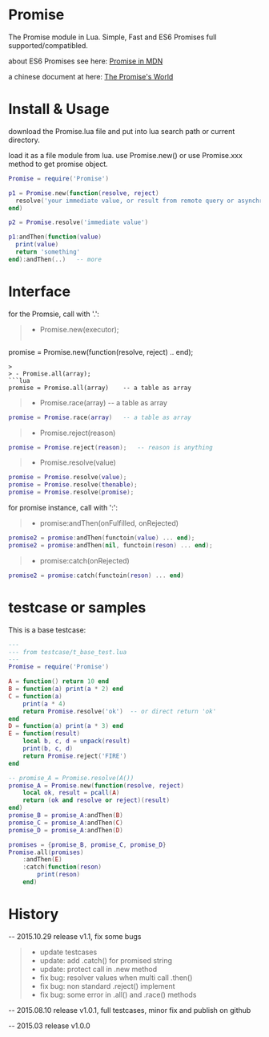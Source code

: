 # Promise
The Promise module in Lua. Simple, Fast and ES6 Promises full supported/compatibled.

about ES6 Promises see here: [Promise in MDN](https://developer.mozilla.org/en-US/docs/Web/JavaScript/Reference/Global_Objects/Promise)

a chinese document at here: [The Promise's World](http://blog.csdn.net/aimingoo/article/details/47401961)

# Install & Usage
download the Promise.lua file and put into lua search path or current directory.

load it as a file module from lua. use Promise.new() or use Promise.xxx method to get promise object.
```lua
Promise = require('Promise')

p1 = Promise.new(function(resolve, reject)
  resolve('your immediate value, or result from remote query or asynchronous call')
end)

p2 = Promise.resolve('immediate value')

p1:andThen(function(value)
  print(value)
  return 'something'
end):andThen(..)   -- more
```

# Interface

for the Promsie, call with '.':

> - Promise.new(executor);
>```lua
promise = Promise.new(function(resolve, reject) .. end);
```
>
> - Promise.all(array);
```lua
promise = Promise.all(array)	-- a table as array
```
>
> - Promise.race(array)	-- a table as array
```lua
promise = Promise.race(array)	-- a table as array
```
>
> - Promise.reject(reason)
```lua
promise = Promise.reject(reason);	-- reason is anything
```
>
> - Promise.resolve(value)
```lua
promise = Promise.resolve(value);
promise = Promise.resolve(thenable);
promise = Promise.resolve(promise);
```

for promise instance, call with ':':
> - promise:andThen(onFulfilled, onRejected)
```lua
promise2 = promise:andThen(functoin(value) ... end);
promise2 = promise:andThen(nil, functoin(reson) ... end);
```
>
> - promise:catch(onRejected)
```lua
promise2 = promise:catch(functoin(reson) ... end)
```

# testcase or samples
This is a base testcase:
```lua
---
--- from testcase/t_base_test.lua
---
Promise = require('Promise')

A = function() return 10 end
B = function(a) print(a * 2) end
C = function(a)
	print(a * 4)
	return Promise.resolve('ok')  -- or direct return 'ok'
end
D = function(a) print(a * 3) end
E = function(result)
	local b, c, d = unpack(result)
	print(b, c, d)
	return Promise.reject('FIRE')
end

-- promise_A = Promise.resolve(A())
promise_A = Promise.new(function(resolve, reject)
	local ok, result = pcall(A)
	return (ok and resolve or reject)(result)
end)
promise_B = promise_A:andThen(B)
promise_C = promise_A:andThen(C)
promise_D = promise_A:andThen(D)

promises = {promise_B, promise_C, promise_D}
Promise.all(promises)
	:andThen(E)
	:catch(function(reson)
		print(reson)
	end)
```
# History
--	2015.10.29	release v1.1, fix some bugs
> 	- update testcases
> 	- update: add .catch() for promised string
> 	- update: protect call in .new method
> 	- fix bug: resolver values when multi call .then()
> 	- fix bug: non standard .reject() implement
> 	- fix bug: some error in .all() and .race() methods

--	2015.08.10	release v1.0.1, full testcases, minor fix and publish on github

--	2015.03		release v1.0.0

